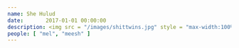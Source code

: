```yaml
---
name: She Hulud
date:       2017-01-01 00:00:00
description: <img src = "/images/shittwins.jpg" style = "max-width:100%;" />
people: [ "mel", "meesh" ]
---
```

